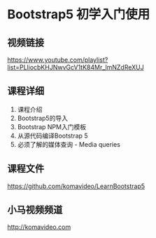 Bootstrap5 初学入门使用
======================

## 视频链接

https://www.youtube.com/playlist?list=PLliocbKHJNwvGcV1tK84Mr_lmNZdReXUJ

## 课程详细

01. 课程介绍
02. Bootstrap5的导入
03. Bootstrap NPM入门模板
04. 从源代码编译Bootstrap 5
05. 必须了解的媒体查询 - Media queries

## 课程文件

https://github.com/komavideo/LearnBootstrap5

## 小马视频频道

http://komavideo.com
